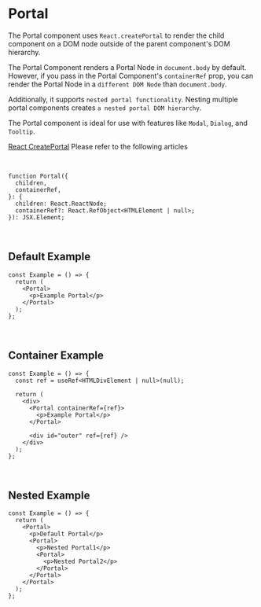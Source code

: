 # Portal

The Portal component uses `React.createPortal` to render the child component on a DOM node outside of the parent component's DOM hierarchy.

The Portal Component renders a Portal Node in `document.body` by default. However, if you pass in the Portal Component's `containerRef` prop, you can render the Portal Node in a `different DOM Node` than `document.body`.

Additionally, it supports `nested portal functionality`. Nesting multiple portal components creates `a nested portal DOM hierarchy`.

The Portal component is ideal for use with features like `Modal`, `Dialog`, and `Tooltip`.

[React CreatePortal](https://react.dev/reference/react-dom/createPortal#rendering-a-modal-dialog-with-a-portal) Please refer to the following articles

<br />

```tsx
function Portal({
  children,
  containerRef,
}: {
  children: React.ReactNode;
  containerRef?: React.RefObject<HTMLElement | null>;
}): JSX.Element;
```

<br />

## Default Example

```tsx
const Example = () => {
  return (
    <Portal>
      <p>Example Portal</p>
    </Portal>
  );
};
```

<br />

## Container Example

```tsx
const Example = () => {
  const ref = useRef<HTMLDivElement | null>(null);

  return (
    <div>
      <Portal containerRef={ref}>
        <p>Example Portal</p>
      </Portal>

      <div id="outer" ref={ref} />
    </div>
  );
};
```

<br />

## Nested Example

```tsx
const Example = () => {
  return (
    <Portal>
      <p>Default Portal</p>
      <Portal>
        <p>Nested Portal1</p>
        <Portal>
          <p>Nested Portal2</p>
        </Portal>
      </Portal>
    </Portal>
  );
};
```
